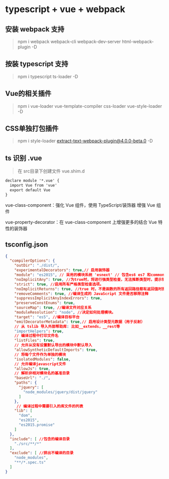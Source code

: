 # typescript + vue + webpack

## 安装 webpack 支持

> npm i webpack webpack-cli webpack-dev-server html-webpack-plugin -D

## 按装 typescript 支持

> npm i typescript ts-loader -D

## Vue的相关插件

> npm i vue-loader vue-template-compiler css-loader vue-style-loader -D

## CSS单独打包插件

> npm i style-loader extract-text-webpack-plugin@4.0.0-beta.0  -D

## ts 识别 .vue

> 在 src目录下创建文件 vue.shim.d

```txt
declare module '*.vue' {
  import Vue from 'vue'
  export default Vue
}
```

vue-class-component：强化 Vue 组件，使用 TypeScript/装饰器 增强 Vue 组件

vue-property-decorator：在 vue-class-component 上增强更多的结合 Vue 特性的装饰器


## tsconfig.json

```json
{
  "compilerOptions": {
    "outDir": "./dist/",
    "experimentalDecorators": true,// 启用装饰器
    "module": "es2015", // 采用的模块系统 'esnext' // 包含es6 es7 和commonjs
    "noImplicitAny": true, //为true时，将进行强类型检查，无法推断类型时，提示错误。(在表达式和声明上有隐含的any类型时报错)
    "strict": true, //启用所有严格类型检查选项。
    "noImplicitReturns": true, //true 时，不是函数的所有返回路径都有返回值时报错
    "removeComments": true, //编译生成的 JavaScript 文件是否移除注释
    "suppressImplicitAnyIndexErrors": true,
    "preserveConstEnums": true,
    "sourceMap": true, //编译文件对应关系
    "moduleResolution": "node", //决定如何处理模块。
    "target": "es5", //编译目标平台
    "emitDecoratorMetadata": true,// 启用设计类型元数据（用于反射）
    // 从 tslib 导入外部帮助库: 比如__extends，__rest等
    "importHelpers": true,
    // 编译过程中打印文件名
    "listFiles": true,
    // 允许从没有设置默认导出的模块中默认导入
    "allowSyntheticDefaultImports": true,
    // 将每个文件作为单独的模块
    "isolatedModules": false,
    // 允许编译javascript文件
    "allowJs": true,
    // 解析非相对模块名的基准目录
    "baseUrl": "./",
    "paths": {
      "jquery": [
        "node_modules/jquery/dist/jquery"
      ]
    },
     // 编译过程中需要引入的库文件的列表
    "lib": [
      "dom",
      "es2015",
      "es2015.promise"
    ]
  },
  "include": [ //包含的编译目录
    "./src/**/*"
  ],
  "exclude": [ //排出不编译的目录
    "node_modules",
    "**/*.spec.ts"
  ]
}
```